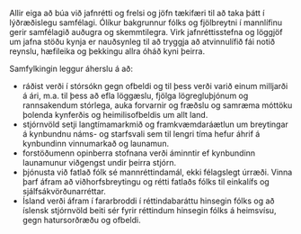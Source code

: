 Allir eiga að búa við jafnrétti og frelsi og jöfn tækifæri til að taka þátt í lýðræðislegu samfélagi. Ólíkur bakgrunnur fólks og fjölbreytni í mannlífinu gerir samfélagið auðugra og skemmtilegra. Virk jafnréttisstefna og löggjöf um jafna stöðu kynja er nauðsynleg til að tryggja að atvinnulífið fái notið reynslu, hæfileika og þekkingu allra óháð kyni þeirra.

Samfylkingin leggur áherslu á að: 
-	ráðist verði í stórsókn gegn ofbeldi og til þess verði varið einum milljarði á ári, m.a. til þess að efla löggæslu, fjölga lögregluþjónum og rannsakendum stórlega, auka forvarnir og fræðslu og samræma móttöku þolenda kynferðis og heimilisofbeldis um allt land.
-	stjórnvöld setji langtímamarkmið og framkvæmdaráætlun um breytingar á kynbundnu náms- og starfsvali sem til lengri tíma hefur áhrif á kynbundinn vinnumarkað og launamun.
-	forstöðumenn opinberra stofnana verði áminntir ef kynbundinn launamunur viðgengst undir þeirra stjórn.
-	þjónusta við fatlað fólk sé mannréttindamál, ekki félagslegt úrræði. Vinna þarf áfram að viðhorfsbreytingu og rétti fatlaðs fólks til einkalífs og sjálfsákvörðunarréttar.
-	Ísland verði áfram í fararbroddi í réttindabaráttu hinsegin fólks og að íslensk stjórnvöld beiti sér fyrir réttindum hinsegin fólks á heimsvísu, gegn hatursorðræðu og ofbeldi.

